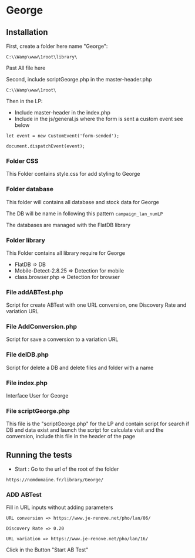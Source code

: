 # George

## Installation

First, create a folder here name "George":

```
C:\\Wamp\www\1root\library\
```

Past All file here

Second, include scriptGeorge.php in the master-header.php

```
C:\\Wamp\www\1root\
```

Then in the LP:

- Include master-header in the index.php
- Include in the js/general.js where the form is sent a custom event see below

```
let event = new CustomEvent('form-sended');

document.dispatchEvent(event);
```

### Folder CSS

This Folder contains style.css for add styling to George

### Folder database

This folder will contains all database and stock data for George

The DB will be name in following this pattern `campaign_lan_numLP`

The databases are managed with the FlatDB library

### Folder library

This Folder contains all library require for George

- FlatDB => DB
- Mobile-Detect-2.8.25 => Detection for mobile
- class.browser.php => Detection for browser

### File addABTest.php

Script for create ABTest with one URL conversion, one Discovery Rate and variation URL

### File AddConversion.php

Script for save a conversion to a variation URL

### File delDB.php

Script for delete a DB and delete files and folder with a name

### File index.php

Interface User for George

### File scriptGeorge.php

This file is the "scriptGeorge.php" for the LP and contain script for search if DB and data exist and launch the script for calculate visit and the conversion, include this file in the header of the page

## Running the tests

- Start : Go to the url of the root of the folder

```
https://nomdomaine.fr/library/George/
```

### ADD ABTest

Fill in URL inputs without adding parameters

```
URL conversion => https://www.je-renove.net/pho/lan/06/

Discovery Rate => 0.20

URL variation => https://www.je-renove.net/pho/lan/16/
```

Click in the Button "Start AB Test"
